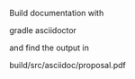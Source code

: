

Build documentation with 

gradle asciidoctor

and find the output in

build/src/asciidoc/proposal.pdf
